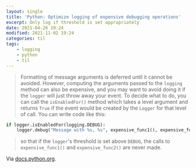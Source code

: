 ```yaml
---
layout: single
title: 'Python: Optimize logging of expensive debugging operations'
excerpt: Only log if threshold is set appropriately
date: 2021-04-26 19:24
modified: 2021-11-02 19:24
categories: til
tags:
    - logging
    - python
    - til
---
```


> Formatting of message arguments is deferred until it cannot be avoided.
> However, computing the arguments passed to the `logging` method can also be expensive,
> and you may want to avoid doing it if the `logger` will just throw away your event.
> To decide what to do, you can call the `isEnabledFor()` method which takes a level argument
> and returns `True` if the event would be created by the `Logger` for that level of call.
> You can write code like this:

```python
if logger.isEnabledFor(logging.DEBUG):
    logger.debug("Message with %s, %s", expensive_func1(), expensive_func2())
```

> so that if the `logger`'s threshold is set above `DEBUG`,
> the calls to `expensive_func1()` and `expensive_func2()` are never made.

Via [docs.python.org](https://docs.python.org/3/howto/logging.html#optimization).
